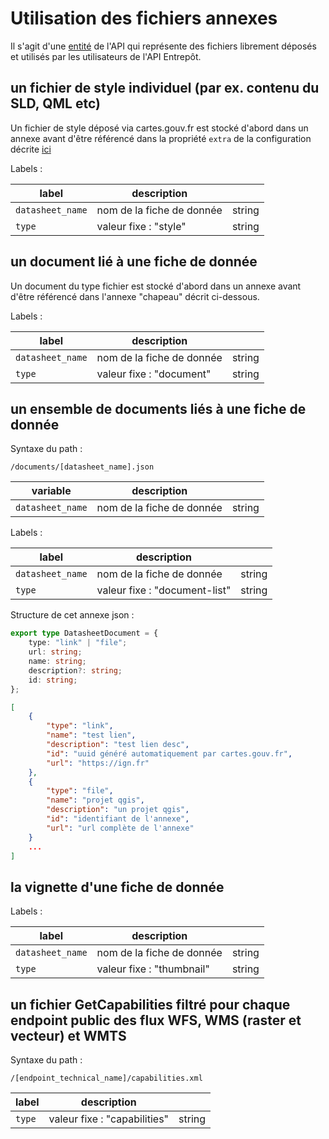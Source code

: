 # Utilisation des fichiers annexes

Il s'agit d'une [entité](https://geoplateforme.github.io/entrepot/production/concepts/) de l'API qui représente des fichiers librement déposés et utilisés par les utilisateurs de l'API Entrepôt.

## un fichier de style individuel (par ex. contenu du SLD, QML etc)

Un fichier de style déposé via cartes.gouv.fr est stocké d'abord dans un annexe avant d'être référencé dans la propriété `extra` de la configuration décrite [ici](./extra.md#un-ensemble-de-fichiers-de-style-associés-à-une-configuration)

Labels :

| label            | description               |        |
| ---------------- | ------------------------- | ------ |
| `datasheet_name` | nom de la fiche de donnée | string |
| `type`           | valeur fixe : "style"     | string |

## un document lié à une fiche de donnée

Un document du type fichier est stocké d'abord dans un annexe avant d'être référencé dans l'annexe "chapeau" décrit ci-dessous.

Labels :

| label            | description               |        |
| ---------------- | ------------------------- | ------ |
| `datasheet_name` | nom de la fiche de donnée | string |
| `type`           | valeur fixe : "document"  | string |

## un ensemble de documents liés à une fiche de donnée

Syntaxe du path :

```
/documents/[datasheet_name].json
```

| variable         | description               |        |
| ---------------- | ------------------------- | ------ |
| `datasheet_name` | nom de la fiche de donnée | string |

Labels :

| label            | description                   |        |
| ---------------- | ----------------------------- | ------ |
| `datasheet_name` | nom de la fiche de donnée     | string |
| `type`           | valeur fixe : "document-list" | string |

Structure de cet annexe json :

```ts
export type DatasheetDocument = {
    type: "link" | "file";
    url: string;
    name: string;
    description?: string;
    id: string;
};
```

```json
[
    {
        "type": "link",
        "name": "test lien",
        "description": "test lien desc",
        "id": "uuid généré automatiquement par cartes.gouv.fr",
        "url": "https://ign.fr"
    },
    {
        "type": "file",
        "name": "projet qgis",
        "description": "un projet qgis",
        "id": "identifiant de l'annexe",
        "url": "url complète de l'annexe"
    }
    ...
]
```

## la vignette d'une fiche de donnée

Labels :

| label            | description               |        |
| ---------------- | ------------------------- | ------ |
| `datasheet_name` | nom de la fiche de donnée | string |
| `type`           | valeur fixe : "thumbnail" | string |

## un fichier GetCapabilities filtré pour chaque endpoint public des flux WFS, WMS (raster et vecteur) et WMTS

Syntaxe du path :

```
/[endpoint_technical_name]/capabilities.xml
```

| label  | description                  |        |
| ------ | ---------------------------- | ------ |
| `type` | valeur fixe : "capabilities" | string |
